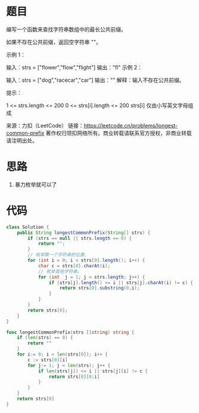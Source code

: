 # 题目

编写一个函数来查找字符串数组中的最长公共前缀。

如果不存在公共前缀，返回空字符串 ""。

 

示例 1：

输入：strs = ["flower","flow","flight"]
输出："fl"
示例 2：

输入：strs = ["dog","racecar","car"]
输出：""
解释：输入不存在公共前缀。

提示：

1 <= strs.length <= 200
0 <= strs[i].length <= 200
strs[i] 仅由小写英文字母组成

来源：力扣（LeetCode）
链接：https://leetcode.cn/problems/longest-common-prefix
著作权归领扣网络所有。商业转载请联系官方授权，非商业转载请注明出处。

# 思路

1. 暴力枚举就可以了

# 代码

```java
class Solution {
    public String longestCommonPrefix(String[] strs) {
        if (strs == null || strs.length == 0) {
            return "";
        }
        // 枚举第一个字符串的位置.
        for (int i = 0; i < strs[0].length(); i++) {
            char c = strs[0].charAt(i);
            // 枚举其他字符串。
            for (int  j = 1; j < strs.length; j++) {
                if (strs[j].length() <= i || strs[j].charAt(i) != c) {
                    return strs[0].substring(0,i);
                }
            }
        }
        return strs[0];
    }
}
```

```go
func longestCommonPrefix(strs []string) string {
    if (len(strs) == 0) {
        return ""
    }
    for i:= 0; i < len(strs[0]); i++ {
        c := strs[0][i]
        for j:= 1; j < len(strs); j++ {
            if len(strs[j]) <= i || strs[j][i] != c {
                return strs[0][0:i]
            }
        }
    }
    return strs[0]
}
```



